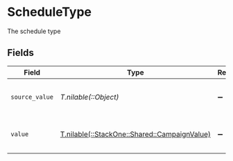 # ScheduleType

The schedule type


## Fields

| Field                                                                                | Type                                                                                 | Required                                                                             | Description                                                                          | Example                                                                              |
| ------------------------------------------------------------------------------------ | ------------------------------------------------------------------------------------ | ------------------------------------------------------------------------------------ | ------------------------------------------------------------------------------------ | ------------------------------------------------------------------------------------ |
| `source_value`                                                                       | *T.nilable(::Object)*                                                                | :heavy_minus_sign:                                                                   | The source value of the schedule type.                                               | Immediate                                                                            |
| `value`                                                                              | [T.nilable(::StackOne::Shared::CampaignValue)](../../models/shared/campaignvalue.md) | :heavy_minus_sign:                                                                   | The schedule type of the campaign.                                                   | immediate                                                                            |